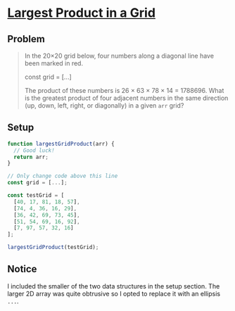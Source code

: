 # [Largest Product in a Grid](https://www.freecodecamp.org/learn/coding-interview-prep/project-euler/problem-11-largest-product-in-a-grid)

## Problem

> In the 20×20 grid below, four numbers along a diagonal line have been marked in red.
>
> const grid = [...]
>
> The product of these numbers is 26 × 63 × 78 × 14 = 1788696. What is the greatest product of four adjacent numbers in the same direction (up, down, left, right, or diagonally) in a given `arr` grid?

## Setup

```js
function largestGridProduct(arr) {
  // Good luck!
  return arr;
}

// Only change code above this line
const grid = [...];

const testGrid = [
  [40, 17, 81, 18, 57],
  [74, 4, 36, 16, 29],
  [36, 42, 69, 73, 45],
  [51, 54, 69, 16, 92],
  [7, 97, 57, 32, 16]
];

largestGridProduct(testGrid);
```

## Notice

I included the smaller of the two data structures in the setup section. The larger 2D array was quite obtrusive so I opted to replace it with an ellipsis `...`.
